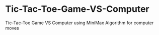 # Tic-Tac-Toe-Game-VS-Computer
Tic-Tac-Toe Game VS Computer using MiniMax Algorithm for computer moves
